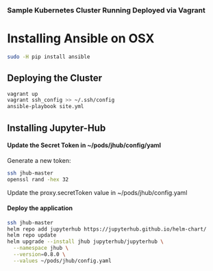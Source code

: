 ### Sample Kubernetes Cluster Running Deployed via Vagrant

# Installing Ansible on OSX
```bash
sudo -H pip install ansible
```

## Deploying the Cluster
```bash
vagrant up
vagrant ssh_config >> ~/.ssh/config
ansible-playbook site.yml
```

## Installing Jupyter-Hub

#### Update the Secret Token in ~/pods/jhub/config/yaml
Generate a new token:
```bash
ssh jhub-master
openssl rand -hex 32
```
Update the proxy.secretToken value in ~/pods/jhub/config.yaml 

#### Deploy the application
```bash
ssh jhub-master
helm repo add jupyterhub https://jupyterhub.github.io/helm-chart/
helm repo update
helm upgrade --install jhub jupyterhub/jupyterhub \
  --namespace jhub \
  --version=0.8.0 \
  --values ~/pods/jhub/config.yaml
```
